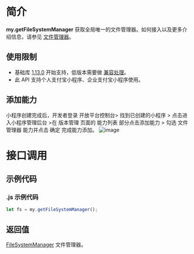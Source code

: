 
# 简介
**my.getFileSystemManager** 获取全局唯一的文件管理器。如何接入以及更多介绍信息，请参见 [文件管理器](https://opendocs.alipay.com/mini/introduce/022rw2)。

## 使用限制

- 基础库 [1.13.0](https://opendocs.alipay.com/mini/framework/lib) 开始支持，低版本需要做 [兼容处理](https://opendocs.alipay.com/mini/framework/compatibility)。
- 此 API 支持个人支付宝小程序、企业支付宝小程序使用。

## 添加能力
小程序创建完成后，开发者登录 开放平台控制台> 找到已创建的小程序 > 点击进入小程序管理后台 >在 版本管理 页面的 能力列表 部分点击添加能力 > 勾选 文件管理器 能力并点击 确定 完成能力添加。
![image](https://cdn.nlark.com/yuque/0/2021/png/179989/1632723260442-7f25bf73-7450-47e5-a8f8-070f9e45cf94.png?x-oss-process=image%2Fresize%2Cw_1436)


# 接口调用

## 示例代码

### .js 示例代码
```javascript
let fs = my.getFileSystemManager();
```

## 返回值
[FileSystemManager](https://opendocs.alipay.com/mini/api/0226od) 文件管理器。
